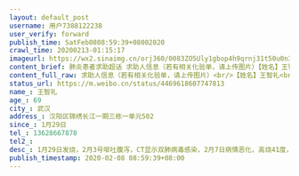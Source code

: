 ```yaml
---
layout: default_post
username: 用户7388122238
user_verify: forward
publish_time: SatFeb0808:59:39+08002020
crawl_time: 20200213-01:15:17
imageurl: https://wx2.sinaimg.cn/orj360/0083ZO5Uly1gbop4h9qrnj31t50u0n3x.jpg,https://wx2.sinaimg.cn/orj360/0083ZO5Uly1gbop4ix0u9j30u01t57fv.jpg,https://wx1.sinaimg.cn/orj360/0083ZO5Uly1gbop4kv65bj30u01t5dp5.jpg,https://wx3.sinaimg.cn/orj360/0083ZO5Uly1gbop4ldzebj30u01t5znx.jpg
content_brief: 肺炎患者求助超话 求助人信息（若有相关化验单，请上传图片）【姓名】王智礼【年龄】69【所在城市】武汉【所在小区、社区】汉阳区锦绣长江一期三栋一单元502【患病时间】1月29日【联系方式】13628667878【其他紧急联系人】【病情描述】 1月29日发烧，2月3号呕吐腹泻，CT显示双肺病毒感染， ...全文
content_full_raw: 求助人信息（若有相关化验单，请上传图片）<br/>【姓名】王智礼<br/>【年龄】69<br/>【所在城市】武汉<br/>【所在小区、社区】汉阳区锦绣长江一期三栋一单元502<br/>【患病时间】1月29日<br/>【联系方式】13628667878<br/>【其他紧急联系人】<br/>【病情描述】1月29日发烧，2月3号呕吐腹泻，CT显示双肺病毒感染，2月7日病情恶化，高烧41度，血氧低于70，核酸结果未出。武汉病床紧张，一直居家隔离不能得到医治，迫切需要获得帮助！
status_url: https://m.weibo.cn/status/4469618607747813
name_: 王智礼
age_: 69
city_: 武汉
address_: 汉阳区锦绣长江一期三栋一单元502
since_: 1月29日
tel_: 13628667878
tel2_: 
desc_: 1月29日发烧，2月3号呕吐腹泻，CT显示双肺病毒感染，2月7日病情恶化，高烧41度，血氧低于70，核酸结果未出。武汉病床紧张，一直居家隔离不能得到医治，迫切需要获得帮助！
publish_timestamp: 2020-02-08 08:59:39+08:00
---
```

